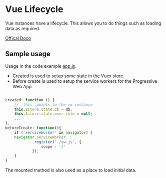 # Vue Lifecycle
Vue instances have a lifecycle. This allows you to do things such as loading data as required.

[Offical Doco](https://vuejs.org/v2/guide/instance.html#Lifecycle-Diagram)

## Sample usage
Usage in the code example [app.js](../app/app.js).
* Created is used to setup some state in the Vuex store.
* Before create is used to setup the service workers for the Progressive Web App

```javascript

created: function () {
    // `this` points to the vm instance
    this.$store.state.db = db;
    this.$store.state.user_role = null;
    ...
},
beforeCreate: function(){
    if ('serviceWorker' in navigator) {
    navigator.serviceWorker
            .register('./sw.js', {
                scope : '/'
            });
    }
}

```

The mounted method is also used as a place to load initial data.
